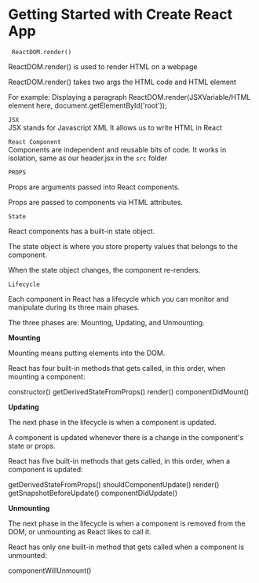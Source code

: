 # Getting Started with Create React App

` ReactDOM.render()`

ReactDOM.render() is used to render HTML on a webpage

ReactDOM.render() takes two args the HTML code and HTML element

For example: Displaying a paragraph
ReactDOM.render(JSXVariable/HTML element here, document.getElementById('root'));

`JSX` <br>
JSX stands for Javascript XML
It allows us to write HTML in React

`React Component` <br>
Components are independent and reusable bits of code. It works in isolation, same as our header.jsx in the `src` folder

`PROPS`<p>
Props are arguments passed into React components.

Props are passed to components via HTML attributes.

</p>

`State`

<p>

React components has a built-in state object.

The state object is where you store property values that belongs to the component.

When the state object changes, the component re-renders.

</p>

`Lifecycle` <br>

<p>
Each component in React has a lifecycle which you can monitor and manipulate during its three main phases.

The three phases are: Mounting, Updating, and Unmounting.

</p>
<b>Mounting </b>

<p>Mounting means putting elements into the DOM.

React has four built-in methods that gets called, in this order, when mounting a component:

constructor()
getDerivedStateFromProps()
render()
componentDidMount()</p>

<b>Updating </b>

<p>The next phase in the lifecycle is when a component is updated.

A component is updated whenever there is a change in the component's state or props.

React has five built-in methods that gets called, in this order, when a component is updated:

getDerivedStateFromProps()
shouldComponentUpdate()
render()
getSnapshotBeforeUpdate()
componentDidUpdate()</p>

<b>Unmounting </b>

<p>The next phase in the lifecycle is when a component is removed from the DOM, or unmounting as React likes to call it.

React has only one built-in method that gets called when a component is unmounted:

componentWillUnmount()</p>
